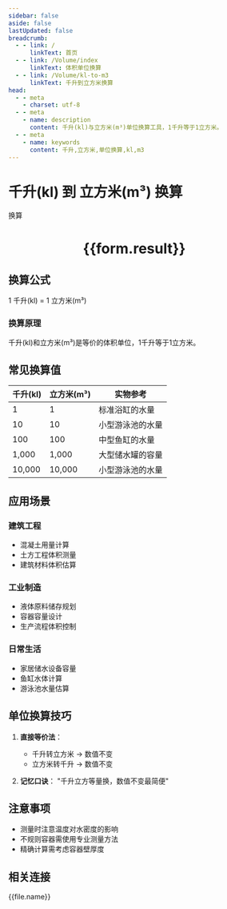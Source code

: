 ```yaml
---
sidebar: false
aside: false
lastUpdated: false
breadcrumb:
  - - link: /
      linkText: 首页
  - - link: /Volume/index
      linkText: 体积单位换算
  - - link: /Volume/kl-to-m3
      linkText: 千升到立方米换算
head:
  - - meta
    - charset: utf-8
  - - meta
    - name: description
      content: 千升(kl)与立方米(m³)单位换算工具，1千升等于1立方米。
  - - meta
    - name: keywords
      content: 千升,立方米,单位换算,kl,m3
---
```


# 千升(kl) 到 立方米(m³) 换算

<script setup>
import { onMounted, reactive, inject ,ref  } from 'vue'
import { NButton,NForm ,NFormItem,NInput,NInputNumber,NSelect,NCard,useMessage ,NGrid ,NGi } from 'naive-ui'
import { defineClientComponent } from 'vitepress'
import { Volume } from '../../files';

const convert = inject('convert')
const formRef = ref(null);
const rules = {
  number:{
    required: true,
    type: 'number',
    trigger: "blur"
  }
}
const form = reactive({
  number:null,
  result:'',
  title:'千升(kl)到立方米(m³)换算'
})

const convertHandler = (e) => {
  e.preventDefault();
  formRef.value?.validate((errors)=>{
    if (!errors) {
      form.result = `${form.number} kl = ${convert(form.number).from('kl').to('m3')} m³`
    }
  })
}
</script>

<n-form size="large" :model="form" ref='formRef' :rules="rules">
  <n-form-item label="数值" path="number">
    <n-input-number size="large" style="width:100%" :min="0" v-model:value="form.number" placeholder="请输入千升数值" />
  </n-form-item>
  <n-form-item>
    <n-button type="primary" style="width:100%" @click="convertHandler">换算</n-button>
  </n-form-item>
</n-form>
<n-card embedded :bordered="false" hoverable>
  <div style="text-align:center">
    <h1>{{form.result}}</h1>
  </div>
</n-card>

## 换算公式
1 千升(kl) = 1 立方米(m³)

### 换算原理
千升(kl)和立方米(m³)是等价的体积单位，1千升等于1立方米。

## 常见换算值
| 千升(kl) | 立方米(m³) | 实物参考                 |
|---------|-----------|--------------------------|
| 1       | 1         | 标准浴缸的水量            |
| 10      | 10        | 小型游泳池的水量          |
| 100     | 100       | 中型鱼缸的水量            |
| 1,000   | 1,000     | 大型储水罐的容量          |
| 10,000  | 10,000    | 小型游泳池的水量          |

## 应用场景
### 建筑工程
- 混凝土用量计算
- 土方工程体积测量
- 建筑材料体积估算

### 工业制造
- 液体原料储存规划
- 容器容量设计
- 生产流程体积控制

### 日常生活
- 家居储水设备容量
- 鱼缸水体计算
- 游泳池水量估算

## 单位换算技巧
1. **直接等价法**：
   - 千升转立方米 → 数值不变
   - 立方米转千升 → 数值不变

2. **记忆口诀**：
   "千升立方等量换，数值不变最简便"

## 注意事项
- 测量时注意温度对水密度的影响
- 不规则容器需使用专业测量方法
- 精确计算需考虑容器壁厚度

## 相关连接
<n-grid x-gap="12" :cols="4">
  <n-gi v-for="(file, index) in Volume" :key="index">
    <n-button
      text
      tag="a"
      :href="file.path"
      type="primary"
    >
      {{file.name}}
    </n-button>
  </n-gi>
</n-grid>